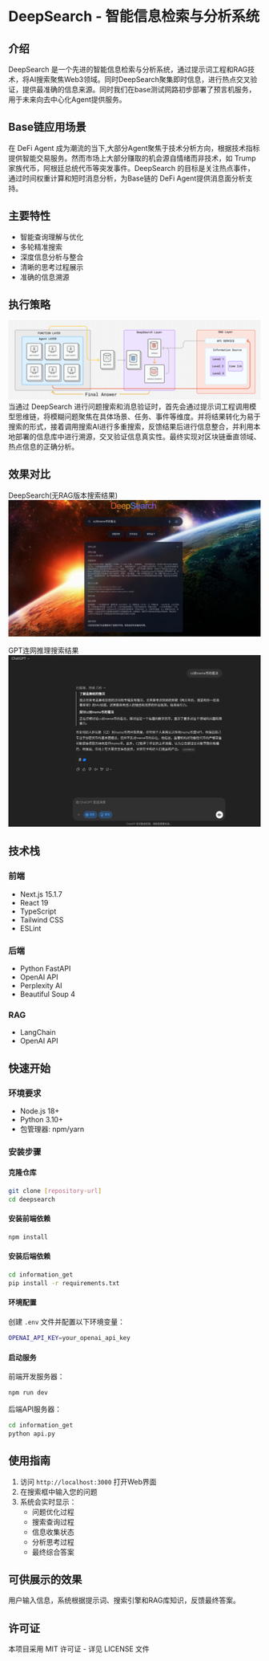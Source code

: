 # DeepSearch - 智能信息检索与分析系统

## 介绍

DeepSearch 是一个先进的智能信息检索与分析系统，通过提示词工程和RAG技术，将AI搜索聚焦Web3领域。同时DeepSearch聚集即时信息，进行热点交叉验证，提供最准确的信息来源。同时我们在base测试网路初步部署了预言机服务，用于未来向去中心化Agent提供服务。

## Base链应用场景

在 DeFi Agent 成为潮流的当下,大部分Agent聚焦于技术分析方向，根据技术指标提供智能交易服务。然而市场上大部分赚取的机会源自情绪而非技术，如 Trump 家族代币，阿根廷总统代币等突发事件。DeepSearch 的目标是关注热点事件，通过时间权重计算和短时消息分析，为Base链的 DeFi Agent提供消息面分析支持。

## 主要特性

- 智能查询理解与优化
- 多轮精准搜索
- 深度信息分析与整合
- 清晰的思考过程展示
- 准确的信息溯源

## 执行策略

![DeepSearch](./public/assets/流程图.png)
当通过 DeepSearch 进行问题搜索和消息验证时，首先会通过提示词工程调用模型思维链，将模糊问题聚焦在具体场景、任务、事件等维度。并将结果转化为易于搜索的形式，接着调用搜索AI进行多重搜索，反馈结果后进行信息整合，并利用本地部署的信息库中进行溯源，交叉验证信息真实性。最终实现对区块链垂直领域、热点信息的正确分析。

## 效果对比

DeepSearch(无RAG版本搜索结果)
![DeepSearch](./public/assets/DeepSearch.png)

GPT连网推理搜索结果
![ChatGPT with Network](./public/assets/GPT.png)

## 技术栈

### 前端

- Next.js 15.1.7
- React 19
- TypeScript
- Tailwind CSS
- ESLint

### 后端

- Python FastAPI
- OpenAI API
- Perplexity AI
- Beautiful Soup 4

### RAG

- LangChain
- OpenAI API

## 快速开始

### 环境要求

- Node.js 18+
- Python 3.10+
- 包管理器: npm/yarn

### 安装步骤

#### 克隆仓库

```bash
git clone [repository-url]
cd deepsearch
```

#### 安装前端依赖

```bash
npm install
```

#### 安装后端依赖

```bash
cd information_get
pip install -r requirements.txt
```

#### 环境配置

创建 `.env` 文件并配置以下环境变量：

```bash
OPENAI_API_KEY=your_openai_api_key
```

#### 启动服务

前端开发服务器：

```bash
npm run dev
```

后端API服务器：

```bash
cd information_get
python api.py
```

## 使用指南

1. 访问 `http://localhost:3000` 打开Web界面
2. 在搜索框中输入您的问题
3. 系统会实时显示：
   - 问题优化过程
   - 搜索查询过程
   - 信息收集状态
   - 分析思考过程
   - 最终综合答案

## 可供展示的效果

用户输入信息，系统根据提示词、搜索引擎和RAG库知识，反馈最终答案。

## 许可证

本项目采用 MIT 许可证 - 详见 LICENSE 文件
